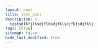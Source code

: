 ```yaml
---
layout: post
title: test_post
description: >
  testsdlkfjlksdjflksdjfklsdjfklsdjfklj
tags: [blog]
sitemap: false
hide_last_modified: true
---
```


